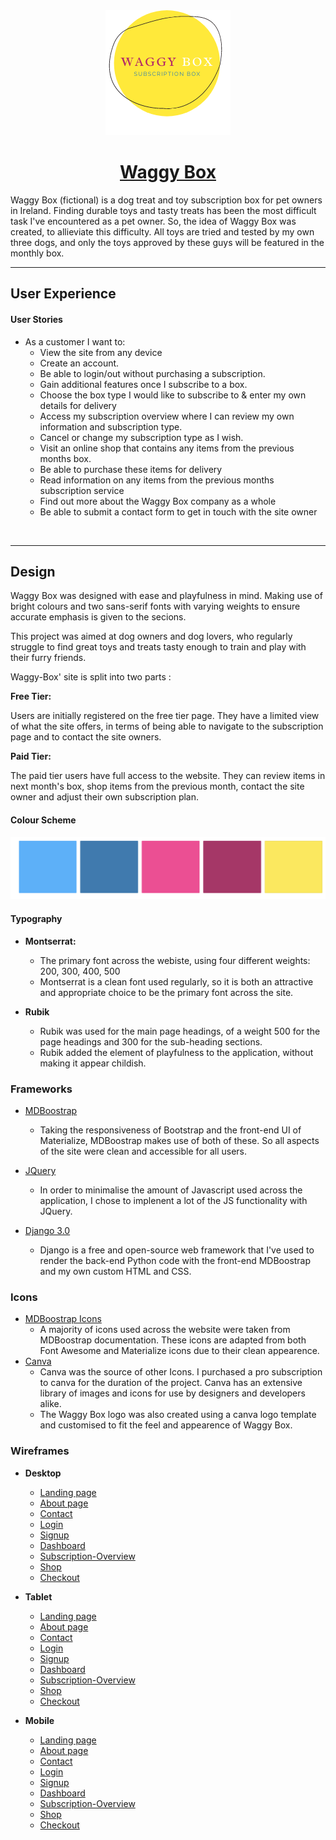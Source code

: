 <div style="text-align:center;"><img src="static/images/logo.png" max-height=200px></div>

<div style="text-align:center; color:#ff3a95;">

# [Waggy Box](https://waggy-box.herokuapp.com/)

</div>
Waggy Box (fictional) is a dog treat and toy subscription box for pet owners in Ireland. Finding durable toys and tasty treats has been the most difficult task I've encountered as a pet owner.  So, the idea of Waggy Box was created, to allieviate this difficulty.  All toys are tried and tested by my own three dogs, and only the toys approved by these guys will be featured in the monthly box. 

---
## **User Experience**

#### **User Stories**

- As a customer I want to: 
    - View the site from any device
    - Create an account.
    - Be able to login/out without purchasing a subscription. 
    - Gain additional features once I subscribe to a box.
    - Choose the box type I would like to subscribe to & enter my own details for delivery
    - Access my subscription overview where I can review my own information and subscription type. 
    - Cancel or change my subscription type as I wish.
    - Visit an online shop that contains any items from the previous months box.
    - Be able to purchase these items for delivery
    - Read information on any items from the previous months subscription service
    - Find out more about the Waggy Box company as a whole
    - Be able to submit a contact form to get in touch with the site owner
<br>

---

## **Design** 

Waggy Box was designed with ease and playfulness in mind. Making use of bright colours and two sans-serif fonts with varying weights to ensure accurate emphasis is given to the secions. 

This project was aimed at dog owners and dog lovers, who regularly struggle to find great toys and treats tasty enough to train and play with their furry friends. 

Waggy-Box' site is split into two parts :

**Free Tier:**

Users are initially registered on the free tier page.  They have a limited view of what the site offers, in terms of being able to navigate to the subscription page and to contact the site owners. 

**Paid Tier:**

The paid tier users have full access to the website.  They can review items in next month's box, shop items from the previous month, contact the site owner and adjust their own subscription plan. 


#### **Colour Scheme**
<img src="colour-scheme.png">

#### **Typography**
 
 - **Montserrat:**
    - The primary font across the webiste, using four different weights: 200, 300, 400, 500
    - Montserrat is a clean font used regularly, so it is both an attractive and appropriate choice to be the primary font across the site.

- **Rubik**
    - Rubik was used for the main page headings, of a weight 500 for the page headings and 300 for the sub-heading sections.
    - Rubik added the element of playfulness to the application, without making it appear childish. 

### **Frameworks**
- [MDBoostrap](https://mdbootstrap.com/)
    - Taking the responsiveness of Bootstrap and the front-end UI of Materialize, MDBoostrap makes use of both of these. So all aspects of the site were clean and accessible for all users. 

- [JQuery](https://code.jquery.com/jquery/)
    - In order to minimalise the amount of Javascript used across the application, I chose to implenent a lot of the JS functionality with JQuery.

- [Django 3.0](https://docs.djangoproject.com/en/3.0/releases/3.0/) 
    - Django is a free and open-source web framework that I've used to render the back-end Python code with the front-end MDBoostrap and my own custom HTML and CSS. 

### **Icons**

- [MDBoostrap Icons](https://mdbootstrap.com/)
    - A majority of icons used across the website were taken from MDBoostrap documentation. These icons are adapted from both Font Awesome and Materialize icons due to their clean appearence. 
- [Canva](https://www.canva.com/) 
    - Canva was the source of other Icons.  I purchased a pro subscription to canva for the duration of the project.  Canva has an extensive library of images and icons for use by designers and developers alike.
    - The Waggy Box logo was also created using a canva logo template and customised to fit the feel and appearence of Waggy Box.

### **Wireframes**

- **Desktop**
    - [Landing page](wireframes/desktop/landing-desktop.png)
    - [About page](wireframes/desktop/about-desktop.png)
    - [Contact](wireframes/desktop/contact-desktop.png)
    - [Login](wireframes/desktop/login-desktop.png)
    - [Signup](wireframes/desktop/signup-desktop.png)
    - [Dashboard](wireframes/desktop/dashboard-desktop.png)
    - [Subscription-Overview](wireframes/desktop/subscription-desktop.png)
    - [Shop](wireframes/desktop/shop-desktop.png)
    - [Checkout](wireframes/desktop/checkout-desktop.png)

- **Tablet**
    - [Landing page](wireframes/tablet/landing-tablet.png)
    - [About page](wireframes/tablet/about-tablet.png)
    - [Contact](wireframes/tablet/contact-tablet.png)
    - [Login](wireframes/tablet/login-tablet.png)
    - [Signup](wireframes/tablet/signup-tablet.png)
    - [Dashboard](wireframes/tablet/dashboard-tablet.png)
    - [Subscription-Overview](wireframes/tablet/subscription-tablet.png)
    - [Shop](wireframes/tablet/shop-tablet.png)
    - [Checkout](wireframes/tablet/checkout-tablet.png)
    
- **Mobile**
    - [Landing page](wireframes/mobile/landing-mobile.png)
    - [About page](wireframes/mobile/about-mobile.png)
    - [Contact](wireframes/mobile/contact-mobile.png)
    - [Login](wireframes/mobile/login-mobile.png)
    - [Signup](wireframes/mobile/signup-mobile.png)
    - [Dashboard](wireframes/mobile/dashboard-mobile.png)
    - [Subscription-Overview](wireframes/mobile/subscription-mobile.png)
    - [Shop](wireframes/mobile/shop-mobile.png)
    - [Checkout](wireframes/mobile/checkout-mobile.png)    

